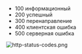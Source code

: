 <ul>
<li>100 информационный</li>
<li>200 успешный</li>
<li>300 перенаправление</li>
<li>400 клиентская ошибка</li>
<li>500 серверная ошибка</li>
</ul>
<p><img alt="http-status-codes.png" src="General/HTTP/http-status-codes.png" /></p>